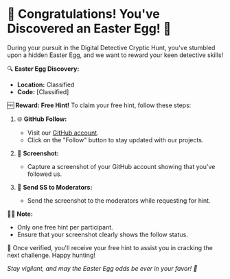 # 🎉 Congratulations! You've Discovered an Easter Egg! 🎉

During your pursuit in the Digital Detective Cryptic Hunt, you've stumbled upon a hidden Easter Egg, and we want to reward your keen detective skills!

🔍 **Easter Egg Discovery:**
- **Location:** Classified
- **Code:** [Classified]

🆓 **Reward: Free Hint!**
To claim your free hint, follow these steps:

1. 🌐 **GitHub Follow:**
   - Visit our [GitHub account](https://github.com/therohanrathee).
   - Click on the "Follow" button to stay updated with our projects.

2. 📸 **Screenshot:**
   - Capture a screenshot of your GitHub account showing that you've followed us.

3. 📩 **Send SS to Moderators:**
   - Send the screenshot to the moderators while requesting for hint.

🕵️‍♂️ **Note:**
- Only one free hint per participant.
- Ensure that your screenshot clearly shows the follow status.

🎊 Once verified, you'll receive your free hint to assist you in cracking the next challenge. Happy hunting!

*Stay vigilant, and may the Easter Egg odds be ever in your favor! 🥚*
